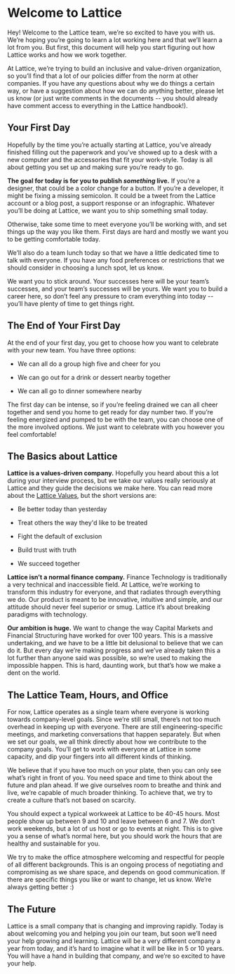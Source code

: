 # Welcome to Lattice

Hey! Welcome to the Lattice team, we’re so excited to have you with us. We’re hoping you’re going to learn a lot working here and that we’ll learn a lot from you. But first, this document will help you start figuring out how Lattice works and how we work together.

At Lattice, we’re trying to build an inclusive and value-driven organization, so you’ll find that a lot of our policies differ from the norm at other companies. If you have any questions about why we do things a certain way, or have a suggestion about how we can do anything better, please let us know (or just write comments in the documents -- you should already have comment access to everything in the Lattice handbook!).  

## Your First Day

Hopefully by the time you’re actually starting at Lattice, you’ve already finished filling out the paperwork and you’ve showed up to a desk with a new computer and the accessories that fit your work-style. Today is all about getting you set up and making sure you’re ready to go.

**The goal for today is for you to publish _something_ live.** If you’re a designer, that could be a color change for a button. If you’re a developer, it might be fixing a missing semicolon. It could be a tweet from the Lattice account or a blog post, a support response or an infographic. Whatever you’ll be doing at Lattice, we want you to ship something small today.

Otherwise, take some time to meet everyone you’ll be working with, and set things up the way you like them. First days are hard and mostly we want you to be getting comfortable today.

We’ll also do a team lunch today so that we have a little dedicated time to talk with everyone. If you have any food preferences or restrictions that we should consider in choosing a lunch spot, let us know.

We want you to stick around. Your successes here will be your team’s successes, and your team’s successes will be yours. We want you to build a career here, so don’t feel any pressure to cram everything into today -- you’ll have plenty of time to get things right.

## The End of Your First Day

At the end of your first day, you get to choose how you want to celebrate with your new team. You have three options:

* We can all do a group high five and cheer for you

* We can go out for a drink or dessert nearby together

* We can all go to dinner somewhere nearby

The first day can be intense, so if you’re feeling drained we can all cheer together and send you home to get ready for day number two. If you’re feeling energized and pumped to be with the team, you can choose one of the more involved options. We just want to celebrate with you however you feel comfortable!

## The Basics about Lattice

**Lattice is a values-driven company.** Hopefully you heard about this a lot during your interview process, but we take our values really seriously at Lattice and they guide the decisions we make here. You can read more about the [Lattice Values](https://github.com/latticemarkets/handbook/blob/master/Lattice%20Values.md), but the short versions are:

* Be better today than yesterday

* Treat others the way they'd like to be treated

* Fight the default of exclusion

* Build trust with truth

* We succeed together

**Lattice isn’t a normal finance company.** Finance Technology is traditionally a very technical and inaccessible field. At Lattice, we’re working to transform this industry for everyone, and that radiates through everything we do. Our product is meant to be innovative, intuitive and simple, and our attitude should never feel superior or smug. Lattice it’s about breaking paradigms with technology.

**Our ambition is huge.** We want to change the way Capital Markets and Financial Structuring have worked for over 100 years. This is a massive undertaking, and we have to be a little bit delusional to believe that we can do it. But every day we’re making progress and we’ve already taken this a lot further than anyone said was possible, so we’re used to making the impossible happen. This is hard, daunting work, but that’s how we make a dent on the world.

## The Lattice Team, Hours, and Office

For now, Lattice operates as a single team where everyone is working towards company-level goals. Since we’re still small, there’s not too much overhead in keeping up with everyone. There are still engineering-specific meetings, and marketing conversations that happen separately. But when we set our goals, we all think directly about how we contribute to the company goals. You’ll get to work with everyone at Lattice in some capacity, and dip your fingers into all different kinds of thinking.

We believe that if you have too much on your plate, then you can only see what’s right in front of you. You need space and time to think about the future and plan ahead. If we give ourselves room to breathe and think and live, we’re capable of much broader thinking. To achieve that, we try to create a culture that’s not based on scarcity.

You should expect a typical workweek at Lattice to be 40-45 hours. Most people show up between 9 and 10 and leave between 6 and 7. We don’t work weekends, but a lot of us host or go to events at night. This is to give you a sense of what’s normal here, but you should work the hours that are healthy and sustainable for you.

We try to make the office atmosphere welcoming and respectful for people of all different backgrounds. This is an ongoing process of negotiating and compromising as we share space, and depends on good communication. If there are specific things you like or want to change, let us know. We’re always getting better :)

## The Future

Lattice is a small company that is changing and improving rapidly. Today is about welcoming you and helping you join our team, but soon we’ll need your help growing and learning. Lattice will be a very different company a year from today, and it’s hard to imagine what it will be like in 5 or 10 years. You will have a hand in building that company, and we’re so excited to have your help.
